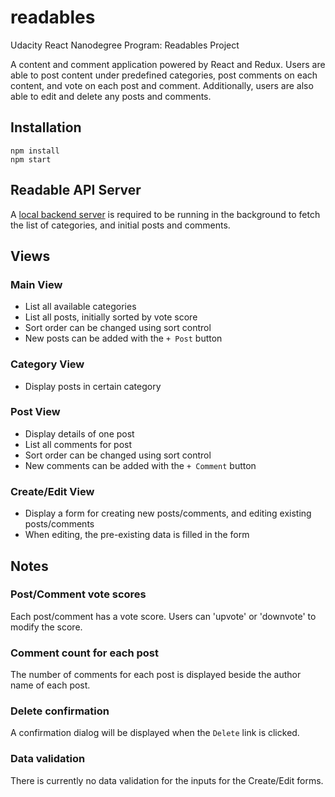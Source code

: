 # readables
Udacity React Nanodegree Program: Readables Project

A content and comment application powered by React and Redux. Users are able to post content under predefined categories, post comments on each content, and vote on each post and comment. Additionally, users are also able to edit and delete any posts and comments.

## Installation
```
npm install
npm start
```

## Readable API Server
A [local backend server](https://github.com/udacity/reactnd-project-readable-starter) is required to be running in the background to fetch the list of categories, and initial posts and comments.

## Views
### Main View
- List all available categories
- List all posts, initially sorted by vote score
- Sort order can be changed using sort control
- New posts can be added with the `+ Post` button
### Category View
- Display posts in certain category
### Post View
- Display details of one post
- List all comments for post
- Sort order can be changed using sort control
- New comments can be added with the `+ Comment` button
### Create/Edit View
- Display a form for creating new posts/comments, and editing existing posts/comments
- When editing, the pre-existing data is filled in the form

## Notes
### Post/Comment vote scores
Each post/comment has a vote score. Users can 'upvote' or 'downvote' to modify the score.
### Comment count for each post
The number of comments for each post is displayed beside the author name of each post.
### Delete confirmation
A confirmation dialog will be displayed when the `Delete` link is clicked.
### Data validation
There is currently no data validation for the inputs for the Create/Edit forms. 
